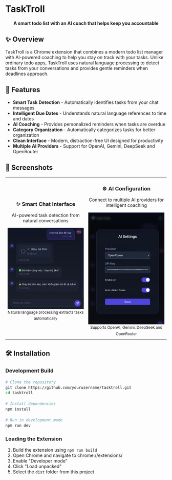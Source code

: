 # TaskTroll

<div align="center">
  
**A smart todo list with an AI coach that helps keep you accountable**

</div>

## ✨ Overview

TaskTroll is a Chrome extension that combines a modern todo list manager with AI-powered coaching to help you stay on track with your tasks. Unlike ordinary todo apps, TaskTroll uses natural language processing to detect tasks from your conversations and provides gentle reminders when deadlines approach.

## 🚀 Features

- **Smart Task Detection** - Automatically identifies tasks from your chat messages
- **Intelligent Due Dates** - Understands natural language references to time and dates
- **AI Coaching** - Provides personalized reminders when tasks are overdue
- **Category Organization** - Automatically categorizes tasks for better organization
- **Clean Interface** - Modern, distraction-free UI designed for productivity
- **Multiple AI Providers** - Support for OpenAI, Gemini, DeepSeek and OpenRouter

## 📸 Screenshots

<table>
  <tr>
    <td align="center" width="50%">
      <h3>
        ✨ Smart Chat Interface
      </h3>
      <p>AI-powered task detection from natural conversations</p>
      <kbd>
        <a href="screenshots/task_chat.png">
          <img src="screenshots/task_chat.png" width="100%" alt="TaskTroll Chat Interface" />
        </a>
      </kbd>
      <br/>
      <sup>Natural language processing extracts tasks automatically</sup>
    </td>
    <td align="center" width="50%">
      <h3>
        ⚙️ AI Configuration
      </h3>
      <p>Connect to multiple AI providers for intelligent coaching</p>
      <kbd>
        <a href="screenshots/ai_settings.png">
          <img src="screenshots/ai_settings.png" width="100%" alt="AI Configuration" />
        </a>
      </kbd>
      <br/>
      <sup>Supports OpenAI, Gemini, DeepSeek and OpenRouter</sup>
    </td>
  </tr>
</table>

## 🛠️ Installation

### Development Build

```bash
# Clone the repository
git clone https://github.com/yourusername/tasktroll.git
cd tasktroll

# Install dependencies
npm install

# Run in development mode
npm run dev
```

### Loading the Extension

1. Build the extension using `npm run build`
2. Open Chrome and navigate to chrome://extensions/
3. Enable "Developer mode"
4. Click "Load unpacked"
5. Select the `dist` folder from this project 
